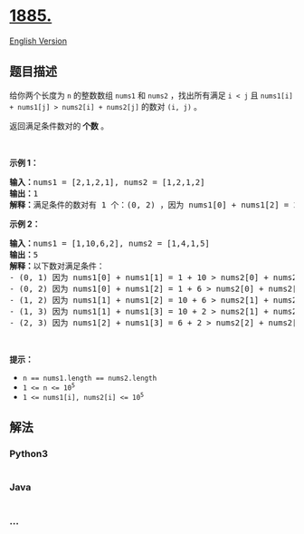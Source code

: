 # [1885. ](https://leetcode-cn.com/problems/count-pairs-in-two-arrays)

[English Version](/solution/1800-1899/1885.Count%20Pairs%20in%20Two%20Arrays/README_EN.md)

## 题目描述

<!-- 这里写题目描述 -->

<p>给你两个长度为 <code>n</code> 的整数数组 <code>nums1</code>&nbsp;和&nbsp;<code>nums2</code> ，找出所有满足 <code>i &lt; j</code> 且 <code>nums1[i] + nums1[j] &gt; nums2[i] + nums2[j]</code>&nbsp;的数对 <code>(i, j)</code> 。</p>

<p>返回满足条件数对的<strong> 个数</strong> 。</p>

<p>&nbsp;</p>

<p><strong>示例 1：</strong></p>

<pre>
<strong>输入：</strong>nums1 = [2,1,2,1], nums2 = [1,2,1,2]
<strong>输出：</strong>1
<strong>解释：</strong>满足条件的数对有 1 个：(0, 2) ，因为 nums1[0] + nums1[2] = 2 + 2 &gt; nums2[0] + nums2[2] = 1 + 1</pre>

<p><strong>示例 2：</strong></p>

<pre>
<strong>输入：</strong>nums1 = [1,10,6,2], nums2 = [1,4,1,5]
<strong>输出：</strong>5
<strong>解释：</strong>以下数对满足条件：
- (0, 1) 因为 nums1[0] + nums1[1] = 1 + 10 &gt; nums2[0] + nums2[1] = 1 + 4
- (0, 2) 因为 nums1[0] + nums1[2] = 1 + 6 &gt; nums2[0] + nums2[2] = 1 + 1
- (1, 2) 因为 nums1[1] + nums1[2] = 10 + 6 &gt; nums2[1] + nums2[2] = 4 + 1
- (1, 3) 因为 nums1[1] + nums1[3] = 10 + 2 &gt; nums2[1] + nums2[3] = 4 + 5
- (2, 3) 因为 nums1[2] + nums1[3] = 6 + 2 &gt; nums2[2] + nums2[3] = 1 + 5
</pre>

<p>&nbsp;</p>

<p><strong>提示：</strong></p>

<ul>
	<li><code>n == nums1.length == nums2.length</code></li>
	<li><code>1 &lt;= n &lt;= 10<sup>5</sup></code></li>
	<li><code>1 &lt;= nums1[i], nums2[i] &lt;= 10<sup>5</sup></code></li>
</ul>

## 解法

<!-- 这里可写通用的实现逻辑 -->

<!-- tabs:start -->

### **Python3**

<!-- 这里可写当前语言的特殊实现逻辑 -->

```python

```

### **Java**

<!-- 这里可写当前语言的特殊实现逻辑 -->

```java

```

### **...**

```

```

<!-- tabs:end -->
